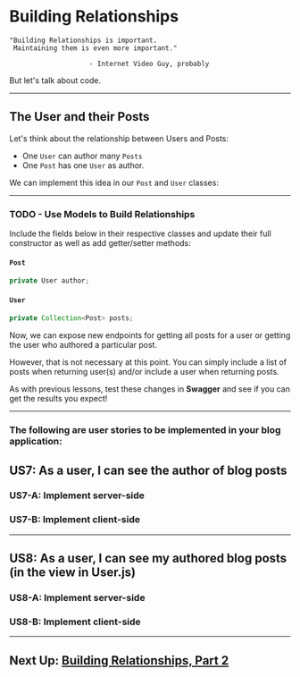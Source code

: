 # Building Relationships

```
"Building Relationships is important. 
 Maintaining them is even more important."
 
                    - Internet Video Guy, probably
```

But let's talk about code.

---
## The User and their Posts

Let's think about the relationship between Users and Posts:

- One `User` can author many `Posts`
- One `Post` has one `User` as author.

We can implement this idea in our `Post` and `User` classes:

---
### TODO - Use Models to Build Relationships
Include the fields below in their respective classes and update their full constructor as well as add getter/setter methods:


#### `Post`

```JAVA
private User author;
```

#### `User`

```JAVA
private Collection<Post> posts;
```


Now, we can expose new endpoints for getting all posts for a user or getting the user who authored a particular post.

However, that is not necessary at this point. You can simply include a list of posts when returning user(s) and/or include a user when returning posts.

As with previous lessons, test these changes in **Swagger** and see if you can get the results you expect!

---

### The following are user stories to be implemented in your blog application:

## US7: As a user, I can see the author of blog posts

### US7-A: Implement server-side
### US7-B: Implement client-side

---
## US8: As a user, I can see my authored blog posts (in the view in User.js)

### US8-A: Implement server-side
### US8-B: Implement client-side

---

## Next Up: [Building Relationships, Part 2](10-building-relationships-ii.md)
